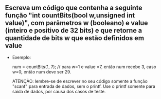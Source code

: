 ## Escreva um código que contenha a seguinte função "int countBits(bool w,unsigned int value)", com parâmetros w (booleano) e value (inteiro e positivo de 32 bits) e que retorne a quantidade de bits w que estão definidos em value

* Exemplo:

    num = countBits(1, 7); // para w=1 e value =7, então num recebe 3, caso w=0, então num deve ser 29.

    ATENÇÂO: lembre-se de escrever no seu código somente a função  "scanf" para entrada de dados, sem o printf. Use o printf somente para saída de dados, por causa dos casos de teste.